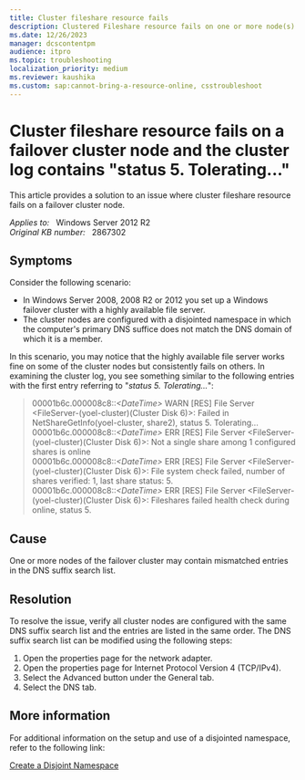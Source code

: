 ```yaml
---
title: Cluster fileshare resource fails
description: Clustered Fileshare resource fails on one or more node(s) of a failover cluster. This article provides a solution to this issue.
ms.date: 12/26/2023
manager: dcscontentpm
audience: itpro
ms.topic: troubleshooting
localization_priority: medium
ms.reviewer: kaushika
ms.custom: sap:cannot-bring-a-resource-online, csstroubleshoot
---
```

# Cluster fileshare resource fails on a failover cluster node and the cluster log contains "status 5. Tolerating..."

This article provides a solution to an issue where cluster fileshare resource fails on a failover cluster node.

_Applies to:_ &nbsp; Windows Server 2012 R2  
_Original KB number:_ &nbsp; 2867302

## Symptoms

Consider the following scenario:

- In Windows Server 2008, 2008 R2 or 2012 you set up a Windows failover cluster with a highly available file server.
- The cluster nodes are configured with a disjointed namespace in which the computer's primary DNS suffice does not match the DNS domain of which it is a member.

In this scenario, you may notice that the highly available file server works fine on some of the cluster nodes but consistently fails on others. In examining the cluster log, you see something similar to the following entries with the first entry referring to "*status 5. Tolerating...*":

> 00001b6c.000008c8::*\<DateTime>* WARN [RES] File Server <FileServer-(yoel-cluster)(Cluster Disk 6)>: Failed in NetShareGetInfo(yoel-cluster, share2), status 5. Tolerating...  
00001b6c.000008c8::*\<DateTime>* ERR [RES] File Server <FileServer-(yoel-cluster)(Cluster Disk 6)>: Not a single share among 1 configured shares is online  
00001b6c.000008c8::*\<DateTime>* ERR [RES] File Server <FileServer-(yoel-cluster)(Cluster Disk 6)>: File system check failed, number of shares verified: 1, last share status: 5.  
00001b6c.000008c8::*\<DateTime>* ERR [RES] File Server <FileServer-(yoel-cluster)(Cluster Disk 6)>: Fileshares failed health check during online, status 5.

## Cause

One or more nodes of the failover cluster may contain mismatched entries in the DNS suffix search list.

## Resolution

To resolve the issue, verify all cluster nodes are configured with the same DNS suffix search list and the entries are listed in the same order. The DNS suffix search list can be modified using the following steps:

1. Open the properties page for the network adapter.
2. Open the properties page for Internet Protocol Version 4 (TCP/IPv4).
3. Select the Advanced button under the General tab.
4. Select the DNS tab.

## More information

For additional information on the setup and use of a disjointed namespace, refer to the following link:

[Create a Disjoint Namespace](/previous-versions/windows/it-pro/windows-server-2008-R2-and-2008/cc731929(v=ws.10))
